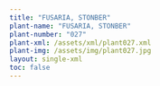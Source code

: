 ```yaml
---
title: "FUSARIA, STONBER"
plant-name: "FUSARIA, STONBER"
plant-number: "027"
plant-xml: /assets/xml/plant027.xml
plant-img: /assets/img/plant027.jpg
layout: single-xml
toc: false
---
```

